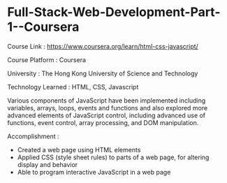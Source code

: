 # Full-Stack-Web-Development-Part-1--Coursera 

Course Link : https://www.coursera.org/learn/html-css-javascript/

Course Platform : Coursera

University : The Hong Kong University of Science and Technology

Technology Learned :  HTML, CSS, Javascript

Various components of JavaScript have been implemented including variables, arrays, loops, events and functions and also explored more advanced elements of JavaScript control, including advanced use of functions, event control, array processing, and DOM manipulation.

Accomplishment : 
- Created a web page using HTML elements
- Applied CSS (style sheet rules) to parts of a web page, for altering display and behavior
- Able to program interactive JavaScript in a web page
